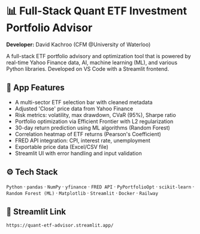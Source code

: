 # 📊 Full-Stack Quant ETF Investment Portfolio Advisor

**Developer:** David Kachroo (CFM @University of Waterloo)

A full-stack ETF portfolio advisory and optimization tool that is powered by real-time Yahoo Finance data, AI, machine learning (ML), and various Python libraries. Developed on VS Code with a Streamlit frontend.

## 🔧 App Features

- A multi-sector ETF selection bar with cleaned metadata
- Adjusted 'Close' price data from Yahoo Finance
- Risk metrics: volatility, max drawdown, CVaR (95%), Sharpe ratio
- Portfolio optimization via Efficient Frontier with L2 regularization
- 30-day return prediction using ML algorithms (Random Forest)
- Correlation heatmap of ETF returns (Pearson's Coefficient)
- FRED API integration: CPI, interest rate, unemployment
- Exportable price data (Excel/CSV file)
- Streamlit UI with error handling and input validation

## ⚙️ Tech Stack

`Python` · `pandas` · `NumPy` · `yfinance` · `FRED API` · `PyPortfolioOpt` · `scikit-learn` · `Random Forest (ML)` · `Matplotlib` · `Streamlit` · `Docker` · `Railway`

## 🚀 Streamlit Link

```bash
https://quant-etf-advisor.streamlit.app/
